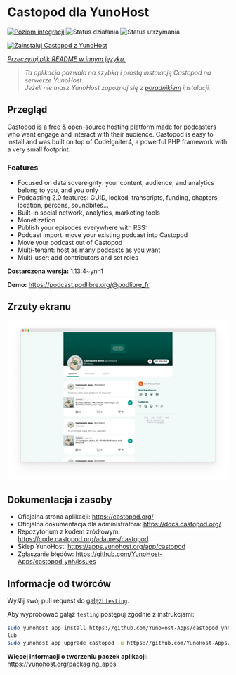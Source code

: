 <!--
To README zostało automatycznie wygenerowane przez <https://github.com/YunoHost/apps/tree/master/tools/readme_generator>
Nie powinno być ono edytowane ręcznie.
-->

# Castopod dla YunoHost

[![Poziom integracji](https://apps.yunohost.org/badge/integration/castopod)](https://ci-apps.yunohost.org/ci/apps/castopod/)
![Status działania](https://apps.yunohost.org/badge/state/castopod)
![Status utrzymania](https://apps.yunohost.org/badge/maintained/castopod)

[![Zainstaluj Castopod z YunoHost](https://install-app.yunohost.org/install-with-yunohost.svg)](https://install-app.yunohost.org/?app=castopod)

*[Przeczytaj plik README w innym języku.](./ALL_README.md)*

> *Ta aplikacja pozwala na szybką i prostą instalację Castopod na serwerze YunoHost.*  
> *Jeżeli nie masz YunoHost zapoznaj się z [poradnikiem](https://yunohost.org/install) instalacji.*

## Przegląd

Castopod is a free & open-source hosting platform made for podcasters who want engage and interact with their audience.
Castopod is easy to install and was built on top of CodeIgniter4, a powerful PHP framework with a very small footprint.


### Features

- Focused on data sovereignty: your content, audience, and analytics belong to you, and you only
- Podcasting 2.0 features: GUID, locked, transcripts, funding, chapters, location, persons, soundbites…
- Built-in social network, analytics, marketing tools
- Monetization
- Publish your episodes everywhere with RSS:
- Podcast import: move your existing podcast into Castopod
- Move your podcast out of Castopod
- Multi-tenant: host as many podcasts as you want
- Multi-user: add contributors and set roles

**Dostarczona wersja:** 1.13.4~ynh1

**Demo:** <https://podcast.podlibre.org/@podlibre_fr>

## Zrzuty ekranu

![Zrzut ekranu z Castopod](./doc/screenshots/screenshot.png)

## Dokumentacja i zasoby

- Oficjalna strona aplikacji: <https://castopod.org/>
- Oficjalna dokumentacja dla administratora: <https://docs.castopod.org/>
- Repozytorium z kodem źródłowym: <https://code.castopod.org/adaures/castopod>
- Sklep YunoHost: <https://apps.yunohost.org/app/castopod>
- Zgłaszanie błędów: <https://github.com/YunoHost-Apps/castopod_ynh/issues>

## Informacje od twórców

Wyślij swój pull request do [gałęzi `testing`](https://github.com/YunoHost-Apps/castopod_ynh/tree/testing).

Aby wypróbować gałąź `testing` postępuj zgodnie z instrukcjami:

```bash
sudo yunohost app install https://github.com/YunoHost-Apps/castopod_ynh/tree/testing --debug
lub
sudo yunohost app upgrade castopod -u https://github.com/YunoHost-Apps/castopod_ynh/tree/testing --debug
```

**Więcej informacji o tworzeniu paczek aplikacji:** <https://yunohost.org/packaging_apps>
